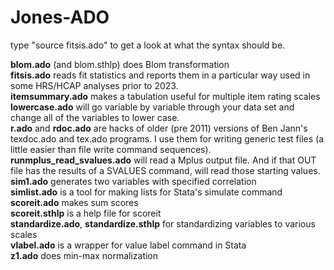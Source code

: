 # Jones-ADO
type "source fitsis.ado" to get a look at what the syntax should be.

**blom.ado** (and blom.sthlp) does Blom transformation<br>
**fitsis.ado** reads fit statistics and reports them in a particular way used in some HRS/HCAP analyses prior to 2023.<br>
**itemsummary.ado** makes a tabulation useful for multiple item rating scales<br>
**lowercase.ado** will go variable by variable through your data set and change all of the variables to lower case.<br>
**r.ado** and **rdoc.ado** are hacks of older (pre 2011) versions of Ben Jann's texdoc.ado and tex.ado programs. I use them for writing generic test files (a little easier than file write command sequences).<br>
**runmplus_read_svalues.ado** will read a Mplus output file. And if that OUT file has the results of a SVALUES command, will read those starting values.<br>
**sim1.ado** generates two variables with specified correlation<br>
**simlist.ado** is a tool for making lists for Stata's simulate command<br>
**scoreit.ado** makes sum scores<br>
**scoreit.sthlp** is a help file for scoreit<br>
**standardize.ado**, **standardize.sthlp** for standardizing variables to various scales<br>
**vlabel.ado** is a wrapper for value label command in Stata<br>
**z1.ado** does min-max normalization<br>


